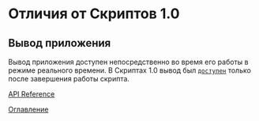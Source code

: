 # Отличия от Скриптов 1.0

<a name="asyncOutput"></a>
## Вывод приложения

Вывод приложения доступен непосредственно во время его работы в режиме реального времени. В Скриптах 1.0 вывод был [`доступен`](https://github.com/optimacros/scripts_documentation/blob/main/appendix/constraints.md#syncOutput) только после завершения работы скрипта.

[API Reference](API.md)

[Оглавление](../README.md)
